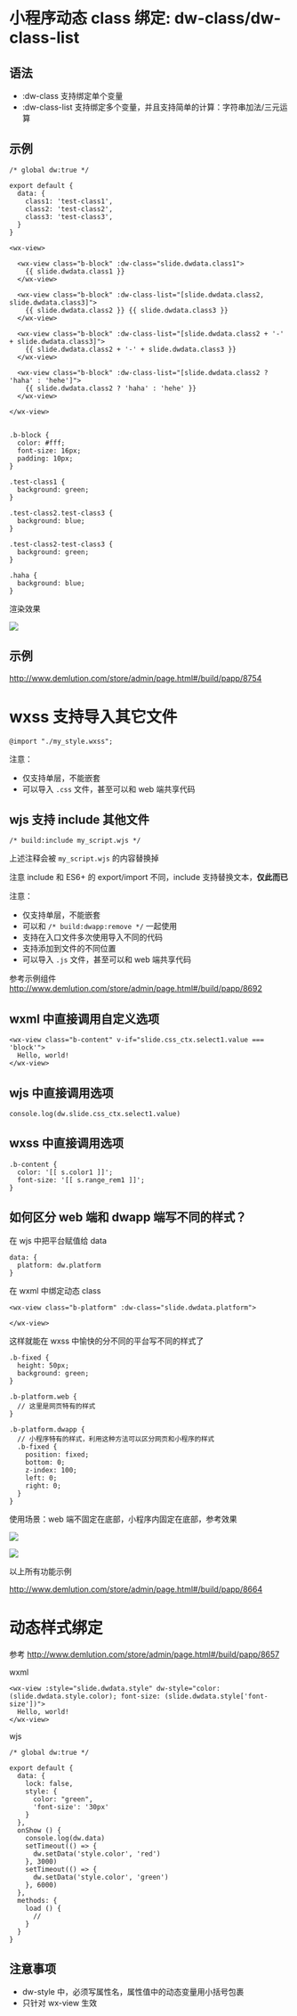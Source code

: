 
# 小程序动态 class 绑定: dw-class/dw-class-list


## 语法

- :dw-class 支持绑定单个变量
- :dw-class-list 支持绑定多个变量，并且支持简单的计算：字符串加法/三元运算

## 示例

```wjs
/* global dw:true */

export default {
  data: {
    class1: 'test-class1',
    class2: 'test-class2',
    class3: 'test-class3',
  }
}

```

```wxml
<wx-view>

  <wx-view class="b-block" :dw-class="slide.dwdata.class1">
    {{ slide.dwdata.class1 }}
  </wx-view>

  <wx-view class="b-block" :dw-class-list="[slide.dwdata.class2, slide.dwdata.class3]">
    {{ slide.dwdata.class2 }} {{ slide.dwdata.class3 }}
  </wx-view>  

  <wx-view class="b-block" :dw-class-list="[slide.dwdata.class2 + '-' + slide.dwdata.class3]">
    {{ slide.dwdata.class2 + '-' + slide.dwdata.class3 }}
  </wx-view>  

  <wx-view class="b-block" :dw-class-list="[slide.dwdata.class2 ? 'haha' : 'hehe']">
    {{ slide.dwdata.class2 ? 'haha' : 'hehe' }}
  </wx-view>

</wx-view>
```

```wxss

.b-block {
  color: #fff;
  font-size: 16px;
  padding: 10px;
}

.test-class1 {
  background: green;
}

.test-class2.test-class3 {
  background: blue;
}

.test-class2-test-class3 {
  background: green;
}

.haha {
  background: blue;
}
```

渲染效果

![ ](https://s2.d2scdn.com/2017/12/28/FhC34Bg1g7wrWHqRINVpuqGvahAN.png)


## 示例

http://www.demlution.com/store/admin/page.html#/build/papp/8754


# wxss 支持导入其它文件

```
@import "./my_style.wxss";
```

注意：

- 仅支持单层，不能嵌套
- 可以导入 `.css` 文件，甚至可以和 web 端共享代码

## wjs 支持 include 其他文件

```
/* build:include my_script.wjs */

```

上述注释会被 `my_script.wjs` 的内容替换掉

注意 include 和 ES6+ 的 export/import 不同，include 支持替换文本，**仅此而已**

注意：

- 仅支持单层，不能嵌套
- 可以和 `/* build:dwapp:remove */` 一起使用
- 支持在入口文件多次使用导入不同的代码
- 支持添加到文件的不同位置
- 可以导入 `.js` 文件，甚至可以和 web 端共享代码

参考示例组件 http://www.demlution.com/store/admin/page.html#/build/papp/8692



## wxml 中直接调用自定义选项

```
<wx-view class="b-content" v-if="slide.css_ctx.select1.value === 'block'">
  Hello, world!  
</wx-view>
```

## wjs 中直接调用选项

```
console.log(dw.slide.css_ctx.select1.value)
```

## wxss 中直接调用选项

```
.b-content {
  color: '[[ s.color1 ]]';
  font-size: '[[ s.range_rem1 ]]';
}
```

## 如何区分 web 端和 dwapp 端写不同的样式？

在 wjs 中把平台赋值给 data

```
data: {
  platform: dw.platform
}
```

在 wxml 中绑定动态 class

```
<wx-view class="b-platform" :dw-class="slide.dwdata.platform">

</wx-view>
```

这样就能在 wxss 中愉快的分不同的平台写不同的样式了

```
.b-fixed {
  height: 50px;
  background: green;
}

.b-platform.web {
  // 这里是网页特有的样式
}

.b-platform.dwapp {
  // 小程序特有的样式，利用这种方法可以区分网页和小程序的样式
  .b-fixed {
    position: fixed;
    bottom: 0;
    z-index: 100;
    left: 0;
    right: 0;
  }  
}
```

使用场景：web 端不固定在底部，小程序内固定在底部，参考效果

![ ](https://s2.d2scdn.com/2017/12/26/FjhYuzgm6TbNgwCimstFgen9FVZB.png)

![ ](https://s2.d2scdn.com/2017/12/26/FtPwRFfyQkRW1xXh1XBt4ff92fON.png)

以上所有功能示例

http://www.demlution.com/store/admin/page.html#/build/papp/8664


# 动态样式绑定



参考 http://www.demlution.com/store/admin/page.html#/build/papp/8657

wxml

```
<wx-view :style="slide.dwdata.style" dw-style="color: (slide.dwdata.style.color); font-size: (slide.dwdata.style['font-size'])">
  Hello, world!
</wx-view>
```

wjs

```
/* global dw:true */

export default {
  data: {
    lock: false,
    style: {
      color: "green",
      'font-size': '30px'
    }
  },
  onShow () {
    console.log(dw.data)
    setTimeout(() => {
      dw.setData('style.color', 'red')
    }, 3000)
    setTimeout(() => {
      dw.setData('style.color', 'green')
    }, 6000)
  },
  methods: {
    load () {
      //
    }
  }
}

```

## 注意事项

- dw-style 中，必须写属性名，属性值中的动态变量用小括号包裹
- 只针对 wx-view 生效
